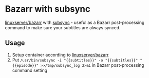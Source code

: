 # Bazarr with subsync

[linuxserver/bazarr](https://hub.docker.com/r/linuxserver/bazarr) with [subsync](https://github.com/smacke/subsync) - useful as a Bazarr post-processing command to make sure your subtitles are always synced.

## Usage

1. Setup container according to [linuxserver/bazarr](https://hub.docker.com/r/linuxserver/bazarr)
2. Put `/usr/bin/subsync -i "{{subtitles}}" -o "{{subtitles}}" "{{episode}}" >>/tmp/subsync_log 2>&1` in Bazarr post-processing command setting

